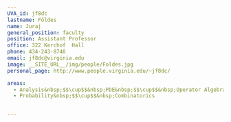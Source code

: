 ```yaml
---
UVA_id: jf8dc
lastname: Földes
name: Juraj
general_position: faculty
position: Assistant Professor
office: 322 Kerchof  Hall
phone: 434-243-8748
email: jf8dc@virginia.edu
image: __SITE_URL__/img/people/Foldes.jpg
personal_page: http://www.people.virginia.edu/~jf8dc/

areas:
  - Analysis&nbsp;$$\cup$$&nbsp;PDE&nbsp;$$\cup$$&nbsp;Operator Algebras
  - Probability&nbsp;$$\cup$$&nbsp;Combinatorics


---
```

